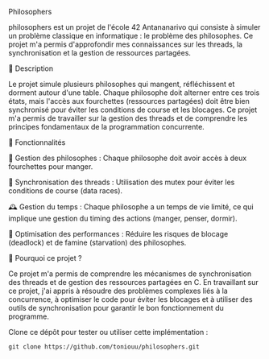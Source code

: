 Philosophers

philosophers est un projet de l'école 42 Antananarivo qui consiste à simuler un problème classique en informatique : le problème des philosophes. Ce projet m'a permis d'approfondir mes connaissances sur les threads, la synchronisation et la gestion de ressources partagées.


📜 Description

Le projet simule plusieurs philosophes qui mangent, réfléchissent et dorment autour d'une table. Chaque philosophe doit alterner entre ces trois états, mais l'accès aux fourchettes (ressources partagées) doit être bien synchronisé pour éviter les conditions de course et les blocages. Ce projet m'a permis de travailler sur la gestion des threads et de comprendre les principes fondamentaux de la programmation concurrente.


🔧 Fonctionnalités

🍴 Gestion des philosophes : Chaque philosophe doit avoir accès à deux fourchettes pour manger.

🔄 Synchronisation des threads : Utilisation des mutex pour éviter les conditions de course (data races).

🕰 Gestion du temps : Chaque philosophe a un temps de vie limité, ce qui implique une gestion du timing des actions (manger, penser, dormir).

🚀 Optimisation des performances : Réduire les risques de blocage (deadlock) et de famine (starvation) des philosophes.


🎯 Pourquoi ce projet ?

Ce projet m'a permis de comprendre les mécanismes de synchronisation des threads et de gestion des ressources partagées en C. En travaillant sur ce projet, j'ai appris à résoudre des problèmes complexes liés à la concurrence, à optimiser le code pour éviter les blocages et à utiliser des outils de synchronisation pour garantir le bon fonctionnement du programme.



Clone ce dépôt pour tester ou utiliser cette implémentation :

    git clone https://github.com/toniouu/philosophers.git
